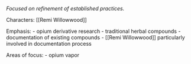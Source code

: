 
*Focused on refinement of established practices.*

Characters: [[Remi Willowwood]]

Emphasis:
	- opium derivative research
	- traditional herbal compounds
		- documentation of existing compounds
		- [[Remi Willowwood]] particularly involved in documentation process

Areas of focus:
	- opium vapor